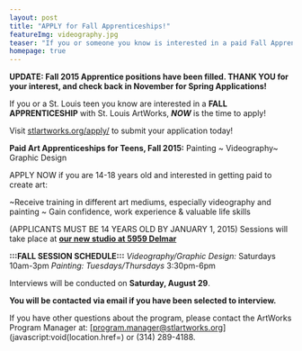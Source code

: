 ```yaml
---
layout: post
title: "APPLY for Fall Apprenticeships!"
featureImg: videography.jpg
teaser: "If you or someone you know is interested in a paid Fall Apprenticeship with St. Louis ArtWorks, NOW is the time to apply! Click \"APPLY\" above for more information!"
homepage: true
---
```

 

**UPDATE: Fall 2015 Apprentice positions have been filled. THANK YOU for your interest, and check back in November for Spring Applications!**

If you or a St. Louis teen you know are interested in a **FALL APPRENTICESHIP** with St. Louis ArtWorks, ***NOW*** is the time to apply!

Visit [stlartworks.org/apply/](http://stlartworks.org/apply/) to submit your application today!

**Paid Art Apprenticeships for Teens, Fall 2015:** Painting ~ Videography~ Graphic Design

APPLY NOW if you are 14-18 years old and interested in getting paid to create art:

~Receive training in different art mediums, especially videography and painting ~ Gain confidence, work experience & valuable life skills

(APPLICANTS MUST BE 14 YEARS OLD BY JANUARY 1, 2015) Sessions will take place at **[our new studio at 5959 Delmar](https://www.google.com/maps/place/5959+Delmar+Blvd,+St+Louis,+MO+63112/@38.6548341,-90.2927678,17z/data=!4m2!3m1!1s0x87df4aacff16250b:0xef4a139e5304dde7)**

**:::FALL SESSION SCHEDULE:::** *Videography/Graphic Design:* Saturdays 10am-3pm *Painting: Tuesdays/Thursdays* 3:30pm-6pm

Interviews will be conducted on **Saturday, August 29**.

**You will be contacted via email if you have been selected to interview.**

If you have other questions about the program, please contact the ArtWorks Program Manager at: [program.manager@stlartworks.org](javascript:void(location.href=) or (314) 289-4188.